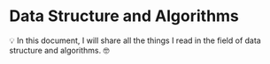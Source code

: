 # Data Structure and Algorithms


<aside>
💡 In this document, I will share all the things I read in the field of data structure and algorithms. 🤓

</aside>
